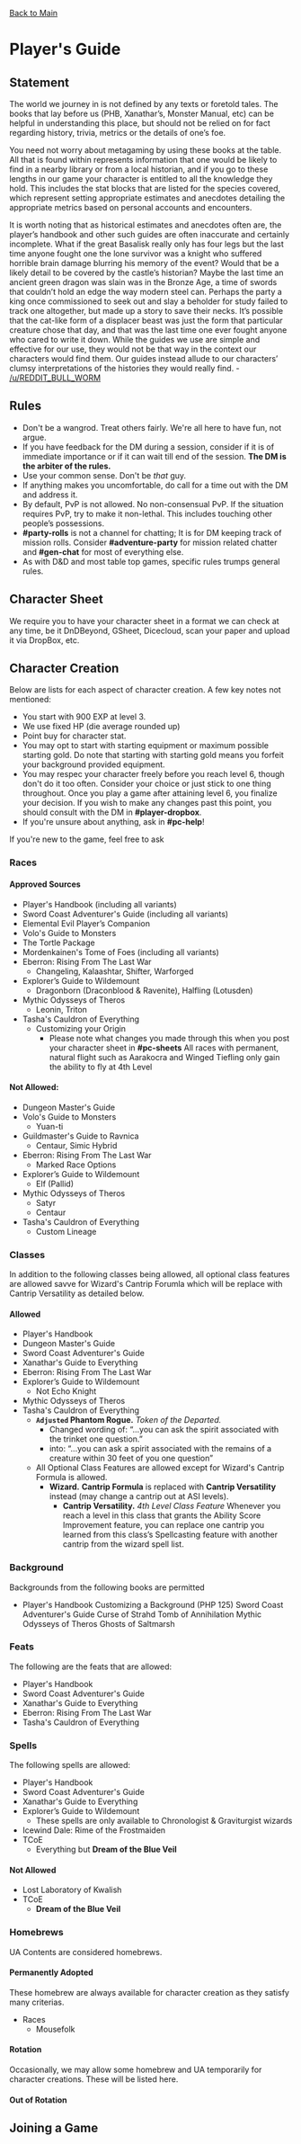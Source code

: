 [Back to Main](https://jtrinh3.github.io/Guild-of-the-Fangs-Documents/)

# Player's Guide

## Statement
The world we journey in is not defined by any texts or foretold tales. The books that lay before us (PHB, Xanathar’s, Monster Manual, etc) can be helpful in understanding this place, but should not be relied on for fact regarding history, trivia, metrics or the details of one’s foe.

You need not worry about metagaming by using these books at the table. All that is found within represents information that one would be likely to find in a nearby library or from a local historian, and if you go to these lengths in our game your character is entitled to all the knowledge they hold. This includes the stat blocks that are listed for the species covered, which represent setting appropriate estimates and anecdotes detailing the appropriate metrics based on personal accounts and encounters.

It is worth noting that as historical estimates and anecdotes often are, the player’s handbook and other such guides are often inaccurate and certainly incomplete. What if the great Basalisk really only has four legs but the last time anyone fought one the lone survivor was a knight who suffered horrible brain damage blurring his memory of the event? Would that be a likely detail to be covered by the castle’s historian? Maybe the last time an ancient green dragon was slain was in the Bronze Age, a time of swords that couldn’t hold an edge the way modern steel can. Perhaps the party a king once commissioned to seek out and slay a beholder for study failed to track one altogether, but made up a story to save their necks. It’s possible that the cat-like form of a displacer beast was just the form that particular creature chose that day, and that was the last time one ever fought anyone who cared to write it down. While the guides we use are simple and effective for our use, they would not be that way in the context our characters would find them. Our guides instead allude to our characters’ clumsy interpretations of the histories they would really find. - [/u/REDDIT_BULL_WORM](https://www.reddit.com/r/DMAcademy/comments/e59efx/this_is_a_talk_i_like_to_give_at_session_zero_it/)

## Rules
* Don't be a wangrod. Treat others fairly. We're all here to have fun, not argue.
* If you have feedback for the DM during a session, consider if it is of immediate importance or if it can wait till end of the session. __The DM is the arbiter of the rules.__
* Use your common sense. Don't be *that* guy.
* If anything makes you uncomfortable, do call for a time out with the DM and address it.
* By default, PvP is not allowed. No non-consensual PvP. If the situation requires PvP, try to make it non-lethal. This includes touching other people’s possessions.
* **#party-rolls** is not a channel for chatting; It is for DM keeping track of mission rolls. Consider **#adventure-party** for mission related chatter and **#gen-chat** for most of everything else.
* As with D&D and most table top games, specific rules trumps general rules.

## Character Sheet
We require you to have your character sheet in a format we can check at any time, be it DnDBeyond, GSheet, Dicecloud, scan your paper and upload it via DropBox, etc.

## Character Creation
Below are lists for each aspect of character creation. A few key notes not mentioned:

* You start with 900 EXP at level 3.
* We use fixed HP (die average rounded up)
* Point buy for character stat.
* You may opt to start with starting equipment or maximum possible starting gold. Do note that starting with starting gold means you forfeit your background provided equipment.
* You may respec your character freely before you reach level 6, though don't do it too often. Consider your choice or just stick to one thing throughout. Once you play a game after attaining level 6, you finalize your decision. If you wish to make any changes past this point, you should consult with the DM in **#player-dropbox**.
* If you're unsure about anything, ask in **#pc-help**!

If you're new to the game, feel free to ask 

### Races
#### Approved Sources
* Player's Handbook (including all variants)
* Sword Coast Adventurer's Guide (including all variants)
* Elemental Evil Player’s Companion
* Volo's Guide to Monsters
* The Tortle Package
* Mordenkainen's Tome of Foes (including all variants)
* Eberron: Rising From The Last War
  * Changeling, Kalaashtar, Shifter, Warforged
* Explorer’s Guide to Wildemount
  * Dragonborn (Draconblood & Ravenite), Halfling (Lotusden)
* Mythic Odysseys of Theros
  * Leonin, Triton
* Tasha's Cauldron of Everything
  * Customizing your Origin
    * Please note what changes you made through this when you post your character sheet in **#pc-sheets**
All races with permanent, natural flight such as Aarakocra and Winged Tiefling only gain the ability to fly at 4th Level

#### Not Allowed:
* Dungeon Master's Guide
* Volo's Guide to Monsters
  * Yuan-ti
* Guildmaster's Guide to Ravnica
  * Centaur, Simic Hybrid
* Eberron: Rising From The Last War
  * Marked Race Options
* Explorer’s Guide to Wildemount
  * Elf (Pallid)
* Mythic Odysseys of Theros
  * Satyr
  * Centaur
* Tasha's Cauldron of Everything
  * Custom Lineage

### Classes
In addition to the following classes being allowed, all optional class features are allowed savve for Wizard's Cantrip Forumla which will be replace with Cantrip Versatility as detailed below.

#### Allowed
* Player's Handbook
* Dungeon Master's Guide
* Sword Coast Adventurer's Guide
* Xanathar's Guide to Everything
* Eberron: Rising From The Last War
* Explorer’s Guide to Wildemount
  * Not Echo Knight
* Mythic Odysseys of Theros
* Tasha's Cauldron of Everything
  * **`Adjusted` Phantom Rogue.** *Token of the Departed.*
    * Changed wording of: “...you can ask the spirit associated with the trinket one question.”
    * into: “...you can ask a spirit associated with the remains of a creature within 30 feet of you one question”
  * All Optional Class Features are allowed except for Wizard's Cantrip Formula is allowed.
    * **Wizard.** __Cantrip Formula__ is replaced with __Cantrip Versatility__ instead (may change a cantrip out at ASI levels).
      * __Cantrip Versatility.__ *4th Level Class Feature* Whenever you reach a level in this class that grants the Ability Score Improvement feature, you can replace one cantrip you learned from this class’s Spellcasting feature with another cantrip from the wizard spell list.

### Background
Backgrounds from the following books are permitted
* Player's Handbook
    Customizing a Background (PHP 125)
Sword Coast Adventurer's Guide
Curse of Strahd
Tomb of Annihilation
Mythic Odysseys of Theros
Ghosts of Saltmarsh 

### Feats
The following are the feats that are allowed:
* Player's Handbook
* Sword Coast Adventurer's Guide
* Xanathar's Guide to Everything
* Eberron: Rising From The Last War
* Tasha's Cauldron of Everything

### Spells
The following spells are allowed:
* Player's Handbook
* Sword Coast Adventurer's Guide
* Xanathar's Guide to Everything
* Explorer’s Guide to Wildemount
  * These spells are only available to Chronologist & Graviturgist wizards
* Icewind Dale: Rime of the Frostmaiden
* TCoE
  * Everything but __Dream of the Blue Veil__

#### Not Allowed
* Lost Laboratory of Kwalish
* TCoE
  * __Dream of the Blue Veil__

### Homebrews
UA Contents are considered homebrews.

#### Permanently Adopted
These homebrew are always available for character creation as they satisfy many criterias.
* Races
  * Mousefolk

#### Rotation
Occasionally, we may allow some homebrew and UA temporarily for character creations. These will be listed here.

#### Out of Rotation


## Joining a Game
